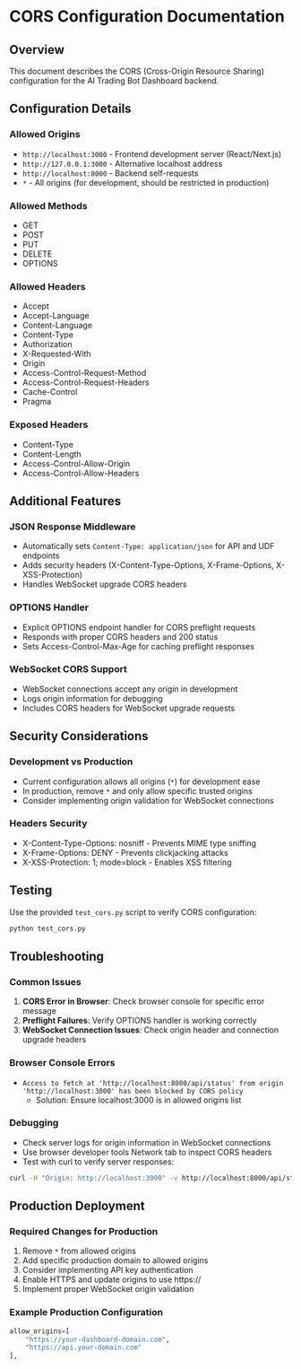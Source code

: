 # CORS Configuration Documentation

## Overview
This document describes the CORS (Cross-Origin Resource Sharing) configuration for the AI Trading Bot Dashboard backend.

## Configuration Details

### Allowed Origins
- `http://localhost:3000` - Frontend development server (React/Next.js)
- `http://127.0.0.1:3000` - Alternative localhost address
- `http://localhost:8000` - Backend self-requests
- `*` - All origins (for development, should be restricted in production)

### Allowed Methods
- GET
- POST  
- PUT
- DELETE
- OPTIONS

### Allowed Headers
- Accept
- Accept-Language
- Content-Language
- Content-Type
- Authorization
- X-Requested-With
- Origin
- Access-Control-Request-Method
- Access-Control-Request-Headers
- Cache-Control
- Pragma

### Exposed Headers
- Content-Type
- Content-Length
- Access-Control-Allow-Origin
- Access-Control-Allow-Headers

## Additional Features

### JSON Response Middleware
- Automatically sets `Content-Type: application/json` for API and UDF endpoints
- Adds security headers (X-Content-Type-Options, X-Frame-Options, X-XSS-Protection)
- Handles WebSocket upgrade CORS headers

### OPTIONS Handler
- Explicit OPTIONS endpoint handler for CORS preflight requests
- Responds with proper CORS headers and 200 status
- Sets Access-Control-Max-Age for caching preflight responses

### WebSocket CORS Support
- WebSocket connections accept any origin in development
- Logs origin information for debugging
- Includes CORS headers for WebSocket upgrade requests

## Security Considerations

### Development vs Production
- Current configuration allows all origins (`*`) for development ease
- In production, remove `*` and only allow specific trusted origins
- Consider implementing origin validation for WebSocket connections

### Headers Security
- X-Content-Type-Options: nosniff - Prevents MIME type sniffing
- X-Frame-Options: DENY - Prevents clickjacking attacks  
- X-XSS-Protection: 1; mode=block - Enables XSS filtering

## Testing
Use the provided `test_cors.py` script to verify CORS configuration:

```bash
python test_cors.py
```

## Troubleshooting

### Common Issues
1. **CORS Error in Browser**: Check browser console for specific error message
2. **Preflight Failures**: Verify OPTIONS handler is working correctly
3. **WebSocket Connection Issues**: Check origin header and connection upgrade headers

### Browser Console Errors
- `Access to fetch at 'http://localhost:8000/api/status' from origin 'http://localhost:3000' has been blocked by CORS policy`
  - Solution: Ensure localhost:3000 is in allowed origins list

### Debugging
- Check server logs for origin information in WebSocket connections
- Use browser developer tools Network tab to inspect CORS headers
- Test with curl to verify server responses:

```bash
curl -H "Origin: http://localhost:3000" -v http://localhost:8000/api/status
```

## Production Deployment

### Required Changes for Production
1. Remove `*` from allowed origins
2. Add specific production domain to allowed origins
3. Consider implementing API key authentication
4. Enable HTTPS and update origins to use https://
5. Implement proper WebSocket origin validation

### Example Production Configuration
```python
allow_origins=[
    "https://your-dashboard-domain.com",
    "https://api.your-domain.com"
],
```